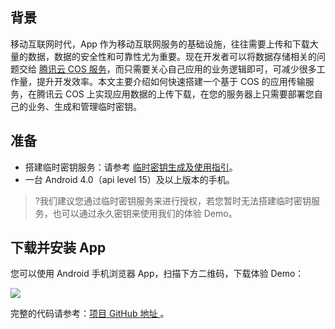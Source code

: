 ## 背景
移动互联网时代，App 作为移动互联网服务的基础设施，往往需要上传和下载大量的数据，数据的安全性和可靠性尤为重要。现在开发者可以将数据存储相关的问题交给 [腾讯云 COS 服务](https://cloud.tencent.com/product/cos)，而只需要关心自己应用的业务逻辑即可，可减少很多工作量，提升开发效率。本文主要介绍如何快速搭建一个基于 COS 的应用传输服务，在腾讯云 COS 上实现应用数据的上传下载，在您的服务器上只需要部署您自己的业务、生成和管理临时密钥。

## 准备

- 搭建临时密钥服务：请参考 [临时密钥生成及使用指引](https://cloud.tencent.com/document/product/436/14048)。
- 一台 Android 4.0（api level 15）及以上版本的手机。

>?我们建议您通过临时密钥服务来进行授权，若您暂时无法搭建临时密钥服务，也可以通过永久密钥来使用我们的体验 Demo。


## 下载并安装 App


您可以使用 Android 手机浏览器 App，扫描下方二维码，下载体验 Demo：

![](https://main.qcloudimg.com/raw/2687b91ad1d02d335a9f264411275318.png)
 
完整的代码请参考：[项目 GitHub 地址 ](https://github.com/tencentyun/qcloud-sdk-android-samples/tree/master/COSTransferPractice)。
